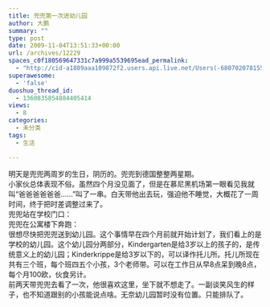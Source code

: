 ```yaml
---
title: 兜兜第一次进幼儿园
author: 大鹏
summary: ""
type: post
date: 2009-11-04T13:51:33+00:00
url: /archives/12229
spaces_c0f180569647331c7a999a5539695ead_permalink:
  - "http://cid-a1889aaa109872f2.users.api.live.net/Users(-6807020781556960526)/Blogs('A1889AAA109872F2!102')/Entries('A1889AAA109872F2!701')?authkey=7T08dKQfQ0s%24"
superawesome:
  - 'false'
duoshuo_thread_id:
  - 1360835854884405414
views:
  - 8
categories:
  - 未分类
tags:
  - 生活

---
```

<div id="msgcns!A1889AAA109872F2!701" class="bvMsg">
  明天是兜兜两周岁的生日，阴历的。兜兜到德国整整两星期。<br />小家伙总体表现不俗。虽然四个月没见面了，但是在慕尼黑机场第一眼看见我就叫“爸爸爸爸爸爸……”叫了一串。白天带他出去玩，强迫他不睡觉，大概花了一周时间，终于把时差调整过来了。<br />兜兜站在学校门口：<br /><span><a href="http://pengzhaoblog.files.wordpress.com/2009/11/r0011776.jpg?w=300" target="_blank" rel="WLPP;url=http://pengzhaoblog.files.wordpress.com/2009/11/r0011776.jpg?w=300"><img src="http://pengzhaoblog.files.wordpress.com/2009/11/r0011776.jpg?w=300" alt="" /></a><br />兜兜在公寓楼下奔跑：<br /></span><span><a href="http://pengzhaoblog.files.wordpress.com/2009/11/r0011784.jpg?w=300" target="_blank" rel="WLPP;url=http://pengzhaoblog.files.wordpress.com/2009/11/r0011784.jpg?w=300"><img src="http://pengzhaoblog.files.wordpress.com/2009/11/r0011784.jpg?w=300" alt="" /></a><br />很想尽快把兜兜送到幼儿园。这个事情早在四个月前就开始计划了，我们看上的是学校的幼儿园。这个幼儿园分两部分，Kindergarten是给3岁以上的孩子的，是传统意义上的幼儿园；Kinderkrippe是给3岁以下的，可以译作托儿所。托儿所现在共有三个班，每个班四五个小孩，3个老师带。可以在工作日从早8点呆到晚8点，每个月100欧，伙食另计。<br />前两天带兜兜去看了一次，他很喜欢这里，坐下就不想走了。一副谈笑风生的样子，也不知道跟别的小孩能说点啥。无奈幼儿园暂时没有位置。只能排队了。<br /></span><span><a href="http://pengzhaoblog.files.wordpress.com/2009/11/r0011788.jpg?w=300" target="_blank" rel="WLPP;url=http://pengzhaoblog.files.wordpress.com/2009/11/r0011788.jpg?w=300"><img src="http://pengzhaoblog.files.wordpress.com/2009/11/r0011788.jpg?w=300" alt="" /></a></span>
</div>
